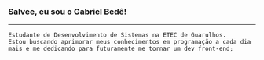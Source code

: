 ### Salvee, eu sou o Gabriel Bedê! 

<hr>

``` 
Estudante de Desenvolvimento de Sistemas na ETEC de Guarulhos. 
Estou buscando aprimorar meus conhecimentos em programação a cada dia 
mais e me dedicando para futuramente me tornar um dev front-end; 
```

